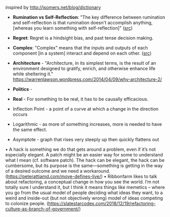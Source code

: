 inspired by http://jsomers.net/blog/dictionary

- **Rumination vs Self-Reflection**: "The key difference between rumination and self-reflection is that rumination doesn't accomplish anything, [whereas you learn something with self-reflection]" ([src](https://news.ycombinator.com/item?id=17289574))
- **Regret**: Regret is a hindsight bias, and past tense decision making.
- **Complex**: "Complex" means that the inputs and outputs of each component [in a system] interact and depend on each other. ([src](http://tanyewwei.com/blog/20150412-know-how-things-break/))
- **Architecture** - "Architecture, in its simplest terms, is the result of an environment designed to gratify, enrich, and otherwise enhance life while sheltering it." https://warrenlawson.wordpress.com/2014/04/09/why-architecture-2/
- **Politics** -
- **Real** - For something to be real, it has to be causally efficacious.

- Inflection Point - a point of a curve at which a change in the direction occurs
- Logarithmic - as more of something increases, more is needed to have the same effect.
- Asymptote - graph that rises very steeply up then quickly flattens out

• A hack is something we do that gets around a problem, even if it’s not especially elegant. A patch might be an easier way for some to understand what I mean (cf. software patch). The hack can be elegant, the hack can be cumbersome, but its purpose is the same—something is getting in the way of a desired outcome and we need a workaround. (https://peterattiamd.com/move-defines-live/)
• Ribbonfarm likes to talk about refactoring, a conceptual change in how you see the world. I’m not totally sure I understand it, but I think it means things like memetics – where you go from the usual model of people deciding what ideas they want, to a weird and inside-out (but not objectively wrong) model of ideas competing to colonize people. (https://slatestarcodex.com/2018/12/19/refactoring-culture-as-branch-of-government/)

